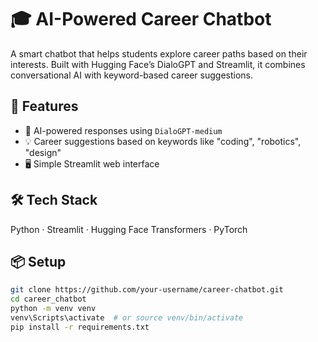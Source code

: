 # 🎓 AI-Powered Career Chatbot

A smart chatbot that helps students explore career paths based on their interests. Built with Hugging Face’s DialoGPT and Streamlit, it combines conversational AI with keyword-based career suggestions.

## 🚀 Features
- 🤖 AI-powered responses using `DialoGPT-medium`
- 💡 Career suggestions based on keywords like "coding", "robotics", "design"
- 🖥️ Simple Streamlit web interface

## 🛠 Tech Stack
Python · Streamlit · Hugging Face Transformers · PyTorch

## 📦 Setup
```bash
git clone https://github.com/your-username/career-chatbot.git
cd career_chatbot
python -m venv venv
venv\Scripts\activate  # or source venv/bin/activate
pip install -r requirements.txt
